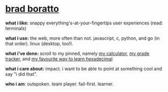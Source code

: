 # [brad boratto](https://p27.ca)

**what i like:** snappy everything's-at-your-fingertips user experiences (read: terminals)

**what i use:** the web, more often than not. javascript, c, python, and go (in that order). linux (desktop, too!).

**what i've done:** scroll to my pinned, namely [my calculator](https://github.com/b44ken/conv), [my grade tracker](https://github.com/b44ken/grades), and [my favourite way to learn hexadecimal](https://github.com/b44ken/flippybit)

**what i care about:** impact. i want to be able to point at something cool and say "i did that".

**who i am**: outspoken. team player. fail-first. learner.

